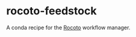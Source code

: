 # rocoto-feedstock

A conda recipe for the [Rocoto](https://github.com/NOAA-GSL/rocoto) workflow manager.
